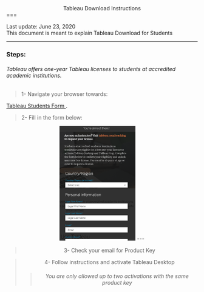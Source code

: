 <center> Tableau Download Instructions </center>
===

Last update: June 23, 2020
<br/>
This document is meant to explain Tableau Download for Students
<br/>

---

### Steps:

###### Tableau offers one-year Tableau licenses to students at accredited academic institutions.
> 1- Navigate your browser towards:

[Tableau Students Form ](https://www.tableau.com/academic/students#form).



> 2- Fill in the form below:

<center>
<img src="./img/student_form.png" alt="student_form" style="width: 200px;"/>
---

> 3- Check your email for Product Key

> 4- Follow instructions and activate Tableau Desktop
>> ###### You are only allowed up to two activations with the same product key
